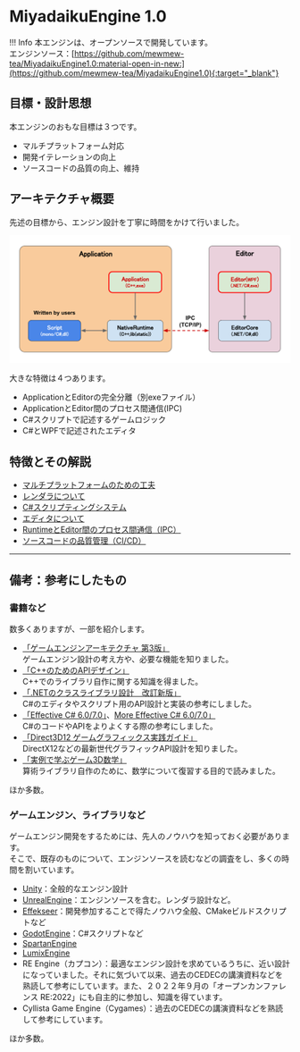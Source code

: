 # MiyadaikuEngine 1.0

!!! Info
    本エンジンは、オープンソースで開発しています。  
    エンジンソース：[https://github.com/mewmew-tea/MiyadaikuEngine1.0:material-open-in-new:](https://github.com/mewmew-tea/MiyadaikuEngine1.0){:target="_blank"}

## 目標・設計思想

本エンジンのおもな目標は３つです。  

- マルチプラットフォーム対応
- 開発イテレーションの向上
- ソースコードの品質の向上、維持


## アーキテクチャ概要

先述の目標から、エンジン設計を丁寧に時間をかけて行いました。  

![](../../images/Architecture_20221110.svg)

大きな特徴は４つあります。

- ApplicationとEditorの完全分離（別exeファイル）
- ApplicationとEditor間のプロセス間通信(IPC)
- C#スクリプトで記述するゲームロジック
- C#とWPFで記述されたエディタ


## 特徴とその解説

- [マルチプラットフォームのための工夫](./multiplatform.md)  
- [レンダラについて](./renderer.md)  
- [C#スクリプティングシステム](./scripting.md)  
- [エディタについて](./editor.md)  
- [RuntimeとEditor間のプロセス間通信（IPC）](./ipc.md)  
- [ソースコードの品質管理（CI/CD）](./cicd.md)  


---

## 備考：参考にしたもの

### 書籍など

数多くありますが、一部を紹介します。  

- [「ゲームエンジンアーキテクチャ 第3版」](https://www.borndigital.co.jp/book/19115.html)  
ゲームエンジン設計の考え方や、必要な機能を知りました。
- [「C++のためのAPIデザイン」](https://www.sbcr.jp/product/4797369151/)  
C++でのライブラリ自作に関する知識を得ました。
- [「.NETのクラスライブラリ設計　改訂新版」](https://bookplus.nikkei.com/atcl/catalog/21/S80040/)  
C#のエディタやスクリプト用のAPI設計と実装の参考にしました。
- [「Effective C# 6.0/7.0」](https://www.shoeisha.co.jp/book/detail/9784798153865)、[More Effective C# 6.0/7.0」](https://www.shoeisha.co.jp/book/detail/9784798153988)  
C#のコードやAPIをよりよくする際の参考にしました。
- [「Direct3D12 ゲームグラフィックス実践ガイド」](https://gihyo.jp/book/2021/978-4-297-12365-9)  
DirectX12などの最新世代グラフィックAPI設計を知りました。
- [「実例で学ぶゲーム3D数学」](https://www.oreilly.co.jp/books/9784873113777/)  
算術ライブラリ自作のために、数学について復習する目的で読みました。

ほか多数。

### ゲームエンジン、ライブラリなど

ゲームエンジン開発をするためには、先人のノウハウを知っておく必要があります。  
そこで、既存のものについて、エンジンソースを読むなどの調査をし、多くの時間を割いています。

- [Unity](https://unity.com/ja)：全般的なエンジン設計
- [UnrealEngine](https://www.unrealengine.com/ja/)：エンジンソースを含む。レンダラ設計など。
- [Effekseer](https://github.com/effekseer/Effekseer)：開発参加することで得たノウハウ全般、CMakeビルドスクリプトなど
- [GodotEngine](https://github.com/godotengine/godot)：C#スクリプトなど
- [SpartanEngine](https://github.com/PanosK92/SpartanEngine)
- [LumixEngine](https://github.com/nem0/LumixEngine)
- RE Engine（カプコン）：最適なエンジン設計を求めているうちに、近い設計になっていました。それに気づいて以来、過去のCEDECの講演資料などを熟読して参考にしています。また、２０２２年９月の「オープンカンファレンス RE:2022」にも自主的に参加し、知識を得ています。
- Cyllista Game Engine（Cygames）：過去のCEDECの講演資料などを熟読して参考にしています。

ほか多数。
